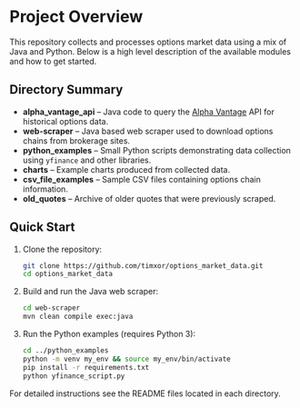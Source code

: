 # Project Overview

This repository collects and processes options market data using a mix of Java and Python.
Below is a high level description of the available modules and how to get started.

## Directory Summary

- **alpha_vantage_api** – Java code to query the [Alpha Vantage](https://www.alphavantage.co/) API for historical options data.
- **web-scraper** – Java based web scraper used to download options chains from brokerage sites.
- **python_examples** – Small Python scripts demonstrating data collection using `yfinance` and other libraries.
- **charts** – Example charts produced from collected data.
- **csv_file_examples** – Sample CSV files containing options chain information.
- **old_quotes** – Archive of older quotes that were previously scraped.

## Quick Start

1. Clone the repository:
   ```bash
   git clone https://github.com/timxor/options_market_data.git
   cd options_market_data
   ```
2. Build and run the Java web scraper:
   ```bash
   cd web-scraper
   mvn clean compile exec:java
   ```
3. Run the Python examples (requires Python 3):
   ```bash
   cd ../python_examples
   python -m venv my_env && source my_env/bin/activate
   pip install -r requirements.txt
   python yfinance_script.py
   ```

For detailed instructions see the README files located in each directory.
